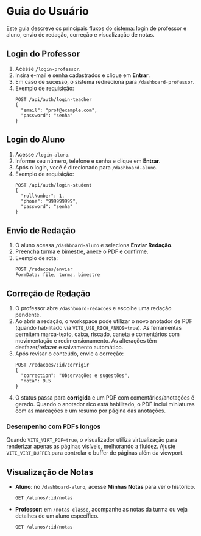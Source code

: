 # Guia do Usuário

Este guia descreve os principais fluxos do sistema: login de professor e aluno, envio de redação, correção e visualização de notas.

## Login do Professor
1. Acesse `/login-professor`.
2. Insira e-mail e senha cadastrados e clique em **Entrar**.
3. Em caso de sucesso, o sistema redireciona para `/dashboard-professor`.
4. Exemplo de requisição:
   ```
   POST /api/auth/login-teacher
   {
     "email": "prof@example.com",
     "password": "senha"
   }
   ```

## Login do Aluno
1. Acesse `/login-aluno`.
2. Informe seu número, telefone e senha e clique em **Entrar**.
3. Após o login, você é direcionado para `/dashboard-aluno`.
4. Exemplo de requisição:
   ```
   POST /api/auth/login-student
   {
     "rollNumber": 1,
     "phone": "999999999",
     "password": "senha"
   }
   ```

## Envio de Redação
1. O aluno acessa `/dashboard-aluno` e seleciona **Enviar Redação**.
2. Preencha turma e bimestre, anexe o PDF e confirme.
3. Exemplo de rota:
   ```
   POST /redacoes/enviar
   FormData: file, turma, bimestre
   ```

## Correção de Redação
1. O professor abre `/dashboard-redacoes` e escolhe uma redação pendente.
2. Ao abrir a redação, o workspace pode utilizar o novo anotador de PDF (quando habilitado via `VITE_USE_RICH_ANNOS=true`). As ferramentas permitem marca-texto, caixa, riscado, caneta e comentários com movimentação e redimensionamento. As alterações têm desfazer/refazer e salvamento automático.
3. Após revisar o conteúdo, envie a correção:
   ```
   POST /redacoes/:id/corrigir
   {
     "correction": "Observações e sugestões",
     "nota": 9.5
   }
   ```
4. O status passa para **corrigida** e um PDF com comentários/anotações é gerado. Quando o anotador rico está habilitado, o PDF inclui miniaturas com as marcações e um resumo por página das anotações.

### Desempenho com PDFs longos

Quando `VITE_VIRT_PDF=true`, o visualizador utiliza virtualização para renderizar apenas as páginas visíveis, melhorando a fluidez. Ajuste `VITE_VIRT_BUFFER` para controlar o buffer de páginas além da viewport.

## Visualização de Notas
- **Aluno**: no `/dashboard-aluno`, acesse **Minhas Notas** para ver o histórico.
  ```
  GET /alunos/:id/notas
  ```
- **Professor**: em `/notas-classe`, acompanhe as notas da turma ou veja detalhes de um aluno específico.
  ```
  GET /alunos/:id/notas
  ```
